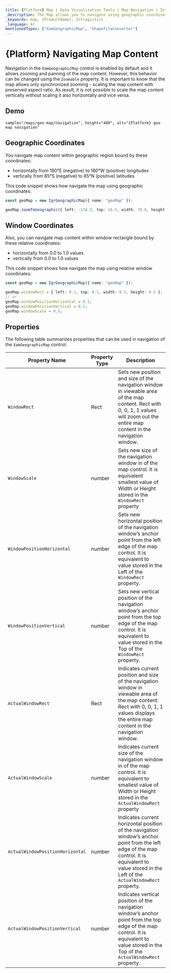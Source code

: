 ```yaml
---
title: {Platform} Map | Data Visualization Tools | Map Navigation | Infragistics
_description: The Map allows you to navigate using geographic coordinates or relative window coordinates.
_keywords: map, {ProductName}, Infragistics
_language: kr
mentionedTypes: ["XamGeographicMap", "ShapefileConverter"]
---
```


# {Platform} Navigating Map Content

Navigation in the `XamGeographicMap` control is enabled by default and it allows zooming and panning of the map content. However, this behavior can be changed using the `Zoomable` property. It is important to know that the map allows only synchronized zooming - scaling the map content with preserved aspect ratio. As result, it is not possible to scale the map content vertically without scaling it also horizontally and vice versa.

## Demo


`sample="/maps/geo-map/navigation", height="400", alt="{Platform} geo map navigation"`


<div class="divider--half"></div>

## Geographic Coordinates

You navigate map content within geographic region bound by these coordinates:
- horizontally from 180°E (negative) to 180°W (positive) longitudes
- vertically from 85°S (negative) to 85°N (positive) latitudes

This code snippet shows how navigate the map using geographic coordinates:

```ts
const geoMap = new IgrGeographicMap({ name: "geoMap" });

geoMap.zoomToGeographic({ left: -134.5, top: 16.5, width: 70.0, height: 37.0 });
```

## Window Coordinates

Also, you can navigate map content within window rectangle bound by these relative coordinates:
- horizontally from 0.0 to 1.0 values
- vertically from 0.0 to 1.0 values

This code snippet shows how navigate the map using relative window coordinates:

```ts
const geoMap = new IgrGeographicMap({ name: "geoMap" });

geoMap.windowRect = { left: 0.1, top: 0.1, width: 0.5, height: 0.5 };
// or
geoMap.windowPositionHorizontal = 0.1;
geoMap.windowPositionVertical = 0.1;
geoMap.windowScale = 0.5;
```


## Properties
The following table summarizes properties that can be used in navigation of the `XamGeographicMap` control:

| Property Name  | Property Type   | Description   |
|----------------|-----------------|---------------|
|`WindowRect`| Rect | Sets new position and size of the navigation window in viewable area of the map content. Rect with 0, 0, 1, 1 values will zoom out the entire map content in the navigation window. |
|`WindowScale`| number | Sets new size of the navigation window in of the map control. It is equivalent smallest value of Width or Height stored in the `WindowRect` property |
|`WindowPositionHorizontal`| number | Sets new horizontal position of the navigation window’s anchor point from the left edge of the map control. It is equivalent to value stored in the Left of the `WindowRect` property. |
|`WindowPositionVertical`| number | Sets new vertical position of the navigation window’s anchor point from the top edge of the map control. It is equivalent to value stored in the Top of the `WindowRect` property. |
|`ActualWindowRect`| Rect | Indicates current position and size of the navigation window in viewable area of the map content. Rect with 0, 0, 1, 1 values displays the entire map content in the navigation window.  |
|`ActualWindowScale`| number | Indicates current size of the navigation window in of the map control. It is equivalent to smallest value of Width or Height stored in the `ActualWindowRect` property |
|`ActualWindowPositionHorizontal`| number | Indicates current horizontal position of the navigation window’s anchor point from the left edge of the map control. It is equivalent to value stored in the Left of the `ActualWindowRect` property. |
|`ActualWindowPositionVertical`| number | Indicates vertical position of the navigation window’s anchor point from the top edge of the map control. It is equivalent to value stored in the Top of the `ActualWindowRect` property. |
